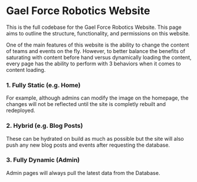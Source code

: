 # Gael Force Robotics Website

This is the full codebase for the Gael Force Robotics Website. This page aims to
outline the structure, functionality, and permissions on this website.

One of the main features of this website is the ability to change the content of
teams and events on the fly. However, to better balance the benefits of
saturating with content before hand versus dynamically loading the content,
every page has the ability to perform with 3 behaviors when it comes to content
loading.

### 1. Fully Static (e.g. Home)

For example, although admins can modify the image on the homepage, the changes
will not be reflected until the site is completly rebuilt and redeployed.

### 2. Hybrid (e.g. Blog Posts)

These can be hydrated on build as much as possible but the site will also push
any new blog posts and events after requesting the database.

### 3. Fully Dynamic (Admin)

Admin pages will always pull the latest data from the Database.
